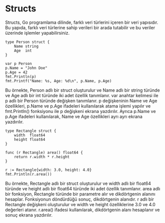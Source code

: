 # Structs

Structs, Go programlama dilinde, farklı veri türlerini içeren bir veri yapısıdır. Bu yapıda, farklı veri türlerine sahip verileri bir arada tutabilir ve bu veriler üzerinde işlemler yapabilirsiniz.

```golang
type Person struct {
    Name string
    Age  int
}

var p Person
p.Name = "John Doe"
p.Age = 42
fmt.Println(p)
fmt.Printf("Name: %s, Age: %d\n", p.Name, p.Age)
```

Bu örnekte, Person adlı bir struct oluşturulur ve Name adlı bir string türünde ve Age adlı bir int türünde iki adet özellik tanımlanır. var anahtar kelimesi ile p adlı bir Person türünde değişken tanımlanır. p değişkeninin Name ve Age özellikleri, p.Name ve p.Age ifadeleri kullanılarak atama işlemi yapılır ve fmt.Println() fonksiyonu ile p değişkeni ekrana yazdırılır. Ayrıca p.Name ve p.Age ifadeleri kullanılarak, Name ve Age özellikleri ayrı ayrı ekrana yazdırılır.

```golang
type Rectangle struct {
    width  float64
    height float64
}

func (r Rectangle) area() float64 {
    return r.width * r.height
}

r := Rectangle{width: 3.0, height: 4.0}
fmt.Println(r.area())
````

Bu örnekte, Rectangle adlı bir struct oluşturulur ve width adlı bir float64 türünde ve height adlı bir float64 türünde iki adet özellik tanımlanır. area adlı bir fonksiyon, Rectangle türünde bir parametre alır ve dikdörtgenin alanını hesaplar. Fonksiyonun döndürdüğü sonuç, dikdörtgenin alanıdır. r adlı bir Rectangle değişkeni oluşturulur ve width ve height özelliklerine 3.0 ve 4.0 değerleri atanır. r.area() ifadesi kullanılarak, dikdörtgenin alanı hesaplanır ve sonuç ekrana yazdırılır.